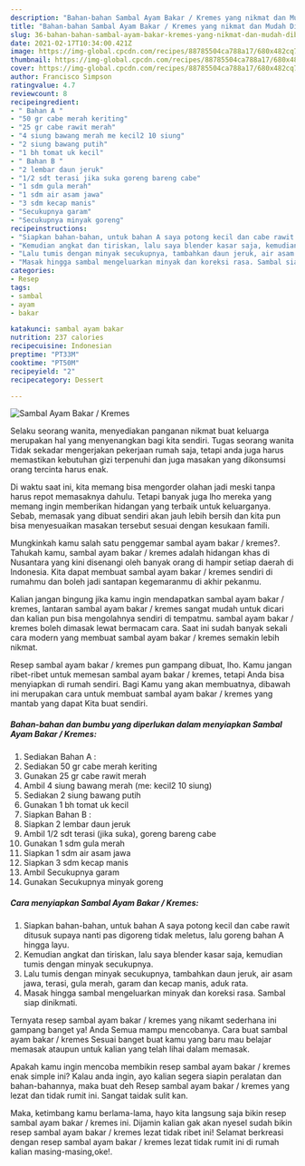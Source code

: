 ```yaml
---
description: "Bahan-bahan Sambal Ayam Bakar / Kremes yang nikmat dan Mudah Dibuat"
title: "Bahan-bahan Sambal Ayam Bakar / Kremes yang nikmat dan Mudah Dibuat"
slug: 36-bahan-bahan-sambal-ayam-bakar-kremes-yang-nikmat-dan-mudah-dibuat
date: 2021-02-17T10:34:00.421Z
image: https://img-global.cpcdn.com/recipes/88785504ca788a17/680x482cq70/sambal-ayam-bakar-kremes-foto-resep-utama.jpg
thumbnail: https://img-global.cpcdn.com/recipes/88785504ca788a17/680x482cq70/sambal-ayam-bakar-kremes-foto-resep-utama.jpg
cover: https://img-global.cpcdn.com/recipes/88785504ca788a17/680x482cq70/sambal-ayam-bakar-kremes-foto-resep-utama.jpg
author: Francisco Simpson
ratingvalue: 4.7
reviewcount: 8
recipeingredient:
- " Bahan A "
- "50 gr cabe merah keriting"
- "25 gr cabe rawit merah"
- "4 siung bawang merah me kecil2 10 siung"
- "2 siung bawang putih"
- "1 bh tomat uk kecil"
- " Bahan B "
- "2 lembar daun jeruk"
- "1/2 sdt terasi jika suka goreng bareng cabe"
- "1 sdm gula merah"
- "1 sdm air asam jawa"
- "3 sdm kecap manis"
- "Secukupnya garam"
- "Secukupnya minyak goreng"
recipeinstructions:
- "Siapkan bahan-bahan, untuk bahan A saya potong kecil dan cabe rawit ditusuk supaya nanti pas digoreng tidak meletus, lalu goreng bahan A hingga layu."
- "Kemudian angkat dan tiriskan, lalu saya blender kasar saja, kemudian tumis dengan minyak secukupnya."
- "Lalu tumis dengan minyak secukupnya, tambahkan daun jeruk, air asam jawa, terasi, gula merah, garam dan kecap manis, aduk rata."
- "Masak hingga sambal mengeluarkan minyak dan koreksi rasa. Sambal siap dinikmati."
categories:
- Resep
tags:
- sambal
- ayam
- bakar

katakunci: sambal ayam bakar 
nutrition: 237 calories
recipecuisine: Indonesian
preptime: "PT33M"
cooktime: "PT50M"
recipeyield: "2"
recipecategory: Dessert

---
```



![Sambal Ayam Bakar / Kremes](https://img-global.cpcdn.com/recipes/88785504ca788a17/680x482cq70/sambal-ayam-bakar-kremes-foto-resep-utama.jpg)

Selaku seorang wanita, menyediakan panganan nikmat buat keluarga merupakan hal yang menyenangkan bagi kita sendiri. Tugas seorang  wanita Tidak sekadar mengerjakan pekerjaan rumah saja, tetapi anda juga harus memastikan kebutuhan gizi terpenuhi dan juga masakan yang dikonsumsi orang tercinta harus enak.

Di waktu  saat ini, kita memang bisa mengorder olahan jadi meski tanpa harus repot memasaknya dahulu. Tetapi banyak juga lho mereka yang memang ingin memberikan hidangan yang terbaik untuk keluarganya. Sebab, memasak yang dibuat sendiri akan jauh lebih bersih dan kita pun bisa menyesuaikan masakan tersebut sesuai dengan kesukaan famili. 



Mungkinkah kamu salah satu penggemar sambal ayam bakar / kremes?. Tahukah kamu, sambal ayam bakar / kremes adalah hidangan khas di Nusantara yang kini disenangi oleh banyak orang di hampir setiap daerah di Indonesia. Kita dapat membuat sambal ayam bakar / kremes sendiri di rumahmu dan boleh jadi santapan kegemaranmu di akhir pekanmu.

Kalian jangan bingung jika kamu ingin mendapatkan sambal ayam bakar / kremes, lantaran sambal ayam bakar / kremes sangat mudah untuk dicari dan kalian pun bisa mengolahnya sendiri di tempatmu. sambal ayam bakar / kremes boleh dimasak lewat bermacam cara. Saat ini sudah banyak sekali cara modern yang membuat sambal ayam bakar / kremes semakin lebih nikmat.

Resep sambal ayam bakar / kremes pun gampang dibuat, lho. Kamu jangan ribet-ribet untuk memesan sambal ayam bakar / kremes, tetapi Anda bisa menyiapkan di rumah sendiri. Bagi Kamu yang akan membuatnya, dibawah ini merupakan cara untuk membuat sambal ayam bakar / kremes yang mantab yang dapat Kita buat sendiri.

<!--inarticleads1-->

##### Bahan-bahan dan bumbu yang diperlukan dalam menyiapkan Sambal Ayam Bakar / Kremes:

1. Sediakan  Bahan A :
1. Sediakan 50 gr cabe merah keriting
1. Gunakan 25 gr cabe rawit merah
1. Ambil 4 siung bawang merah (me: kecil2 10 siung)
1. Sediakan 2 siung bawang putih
1. Gunakan 1 bh tomat uk kecil
1. Siapkan  Bahan B :
1. Siapkan 2 lembar daun jeruk
1. Ambil 1/2 sdt terasi (jika suka), goreng bareng cabe
1. Gunakan 1 sdm gula merah
1. Siapkan 1 sdm air asam jawa
1. Siapkan 3 sdm kecap manis
1. Ambil Secukupnya garam
1. Gunakan Secukupnya minyak goreng




<!--inarticleads2-->

##### Cara menyiapkan Sambal Ayam Bakar / Kremes:

1. Siapkan bahan-bahan, untuk bahan A saya potong kecil dan cabe rawit ditusuk supaya nanti pas digoreng tidak meletus, lalu goreng bahan A hingga layu.
1. Kemudian angkat dan tiriskan, lalu saya blender kasar saja, kemudian tumis dengan minyak secukupnya.
1. Lalu tumis dengan minyak secukupnya, tambahkan daun jeruk, air asam jawa, terasi, gula merah, garam dan kecap manis, aduk rata.
1. Masak hingga sambal mengeluarkan minyak dan koreksi rasa. Sambal siap dinikmati.




Ternyata resep sambal ayam bakar / kremes yang nikamt sederhana ini gampang banget ya! Anda Semua mampu mencobanya. Cara buat sambal ayam bakar / kremes Sesuai banget buat kamu yang baru mau belajar memasak ataupun untuk kalian yang telah lihai dalam memasak.

Apakah kamu ingin mencoba membikin resep sambal ayam bakar / kremes enak simple ini? Kalau anda ingin, ayo kalian segera siapin peralatan dan bahan-bahannya, maka buat deh Resep sambal ayam bakar / kremes yang lezat dan tidak rumit ini. Sangat taidak sulit kan. 

Maka, ketimbang kamu berlama-lama, hayo kita langsung saja bikin resep sambal ayam bakar / kremes ini. Dijamin kalian gak akan nyesel sudah bikin resep sambal ayam bakar / kremes lezat tidak ribet ini! Selamat berkreasi dengan resep sambal ayam bakar / kremes lezat tidak rumit ini di rumah kalian masing-masing,oke!.

